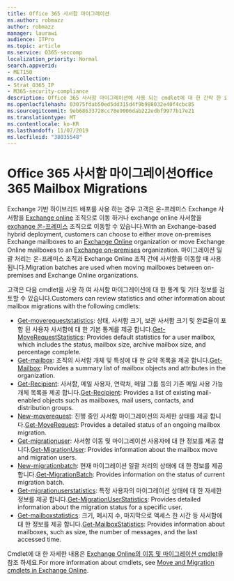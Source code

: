 ```yaml
---
title: Office 365 사서함 마이그레이션
ms.author: robmazz
author: robmazz
manager: laurawi
audience: ITPro
ms.topic: article
ms.service: O365-seccomp
localization_priority: Normal
search.appverid:
- MET150
ms.collection:
- Strat_O365_IP
- M365-security-compliance
description: Office 365 사서함 마이그레이션에 사용 되는 cmdlet에 대 한 간략 한 요약입니다.
ms.openlocfilehash: 03075fdab50ed5dd315d4f9b988032e40f4cbc85
ms.sourcegitcommit: 9eb68633728cc78e9906dab222edbf9977b17e21
ms.translationtype: MT
ms.contentlocale: ko-KR
ms.lasthandoff: 11/07/2019
ms.locfileid: "38035548"
---
```

# <a name="office-365-mailbox-migrations"></a><span data-ttu-id="a48cd-103">Office 365 사서함 마이그레이션</span><span class="sxs-lookup"><span data-stu-id="a48cd-103">Office 365 Mailbox Migrations</span></span>

<span data-ttu-id="a48cd-104">Exchange 기반 하이브리드 배포를 사용 하는 경우 고객은 온-프레미스 Exchange 사서함을 [Exchange online](https://docs.microsoft.com/Exchange/exchange-online) 조직으로 이동 하거나 exchange online 사서함을 [exchange 온-프레미스](https://docs.microsoft.com/Exchange/exchange-server) 조직으로 이동할 수 있습니다.</span><span class="sxs-lookup"><span data-stu-id="a48cd-104">With an Exchange-based hybrid deployment, customers can choose to either move on-premises Exchange mailboxes to an [Exchange Online](https://docs.microsoft.com/Exchange/exchange-online) organization or move Exchange Online mailboxes to an [Exchange on-premises](https://docs.microsoft.com/Exchange/exchange-server) organization.</span></span> <span data-ttu-id="a48cd-105">마이그레이션 일괄 처리는 온-프레미스 조직과 Exchange Online 조직 간에 사서함을 이동할 때 사용 됩니다.</span><span class="sxs-lookup"><span data-stu-id="a48cd-105">Migration batches are used when moving mailboxes between on-premises and Exchange Online organizations.</span></span>

<span data-ttu-id="a48cd-106">고객은 다음 cmdlet을 사용 하 여 사서함 마이그레이션에 대 한 통계 및 기타 정보를 검토할 수 있습니다.</span><span class="sxs-lookup"><span data-stu-id="a48cd-106">Customers can review statistics and other information about mailbox migrations with the following cmdlets:</span></span>

- <span data-ttu-id="a48cd-107">[Get-moverequeststatistics](https://docs.microsoft.com/powershell/module/exchange/move-and-migration/Get-MoveRequestStatistics?view=exchange-ps): 상태, 사서함 크기, 보관 사서함 크기 및 완료율이 포함 된 사용자 사서함에 대 한 기본 통계를 제공 합니다.</span><span class="sxs-lookup"><span data-stu-id="a48cd-107">[Get-MoveRequestStatistics](https://docs.microsoft.com/powershell/module/exchange/move-and-migration/Get-MoveRequestStatistics?view=exchange-ps): Provides default statistics for a user mailbox, which includes the status, mailbox size, archive mailbox size, and percentage complete.</span></span>
- <span data-ttu-id="a48cd-108">[Get-mailbox](https://docs.microsoft.com/powershell/module/exchange/mailboxes/Get-Mailbox?view=exchange-ps
): 조직의 사서함 개체 및 특성에 대 한 요약 목록을 제공 합니다.</span><span class="sxs-lookup"><span data-stu-id="a48cd-108">[Get-Mailbox](https://docs.microsoft.com/powershell/module/exchange/mailboxes/Get-Mailbox?view=exchange-ps
): Provides a summary list of mailbox objects and attributes in the organization.</span></span>
- <span data-ttu-id="a48cd-109">[Get-Recipient](https://docs.microsoft.com/powershell/module/exchange/users-and-groups/Get-Recipient?view=exchange-ps): 사서함, 메일 사용자, 연락처, 메일 그룹 등의 기존 메일 사용 가능 개체 목록을 제공 합니다.</span><span class="sxs-lookup"><span data-stu-id="a48cd-109">[Get-Recipient](https://docs.microsoft.com/powershell/module/exchange/users-and-groups/Get-Recipient?view=exchange-ps): Provides a list of existing mail-enabled objects such as mailboxes, mail users, contacts, and distribution groups.</span></span>
- <span data-ttu-id="a48cd-110">[New-moverequest](https://docs.microsoft.com/powershell/module/exchange/move-and-migration/Get-MoveRequest?view=exchange-ps): 진행 중인 사서함 마이그레이션의 자세한 상태를 제공 합니다.</span><span class="sxs-lookup"><span data-stu-id="a48cd-110">[Get-MoveRequest](https://docs.microsoft.com/powershell/module/exchange/move-and-migration/Get-MoveRequest?view=exchange-ps): Provides a detailed status of an ongoing mailbox migration.</span></span>
- <span data-ttu-id="a48cd-111">[Get-migrationuser](https://docs.microsoft.com/powershell/module/exchange/move-and-migration/Get-MigrationUser?view=exchange-ps): 사서함 이동 및 마이그레이션 사용자에 대 한 정보를 제공 합니다.</span><span class="sxs-lookup"><span data-stu-id="a48cd-111">[Get-MigrationUser](https://docs.microsoft.com/powershell/module/exchange/move-and-migration/Get-MigrationUser?view=exchange-ps): Provides information about the mailbox move and migration users.</span></span>
- <span data-ttu-id="a48cd-112">[New-migrationbatch](https://docs.microsoft.com/powershell/module/exchange/move-and-migration/Get-MigrationBatch?view=exchange-ps): 현재 마이그레이션 일괄 처리의 상태에 대 한 정보를 제공 합니다.</span><span class="sxs-lookup"><span data-stu-id="a48cd-112">[Get-MigrationBatch](https://docs.microsoft.com/powershell/module/exchange/move-and-migration/Get-MigrationBatch?view=exchange-ps): Provides information on the status of current migration batch.</span></span>
- <span data-ttu-id="a48cd-113">[Get-migrationuserstatistics](https://docs.microsoft.com/powershell/module/exchange/move-and-migration/Get-MigrationUserStatistics?view=exchange-ps): 특정 사용자의 마이그레이션 상태에 대 한 자세한 정보를 제공 합니다.</span><span class="sxs-lookup"><span data-stu-id="a48cd-113">[Get-MigrationUserStatistics](https://docs.microsoft.com/powershell/module/exchange/move-and-migration/Get-MigrationUserStatistics?view=exchange-ps): Provides detailed information about the migration status for a specific user.</span></span>
- <span data-ttu-id="a48cd-114">[Get-mailboxstatistics](https://docs.microsoft.com/powershell/module/exchange/mailboxes/Get-MailboxStatistics?view=exchange-ps): 크기, 메시지 수, 마지막으로 액세스 한 시간 등 사서함에 대 한 정보를 제공 합니다.</span><span class="sxs-lookup"><span data-stu-id="a48cd-114">[Get-MailboxStatistics](https://docs.microsoft.com/powershell/module/exchange/mailboxes/Get-MailboxStatistics?view=exchange-ps): Provides information about mailboxes, such as size, the number of messages, and the last accessed time.</span></span>

<span data-ttu-id="a48cd-115">Cmdlet에 대 한 자세한 내용은 [Exchange Online의 이동 및 마이그레이션 cmdlet](https://docs.microsoft.com/powershell/exchange/exchange-online/exchange-online-powershell?view=exchange-ps)을 참조 하세요.</span><span class="sxs-lookup"><span data-stu-id="a48cd-115">For more information about cmdlets, see [Move and Migration cmdlets in Exchange Online](https://docs.microsoft.com/powershell/exchange/exchange-online/exchange-online-powershell?view=exchange-ps).</span></span>
